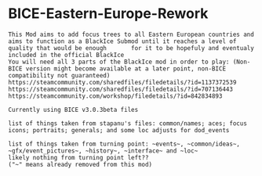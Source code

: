 # BICE-Eastern-Europe-Rework
	This Mod aims to add focus trees to all Eastern European countries and aims to function as a BlackIce Submod until it reaches a level of quality that would be enough   	for it to be hopefuly and eventualy included in the official BlackIce
	You will need all 3 parts of the BlackIce mod in order to play: (Non-BICE version might become available at a later point, non-BICE compatibility not guaranteed)
	https://steamcommunity.com/sharedfiles/filedetails/?id=1137372539
	https://steamcommunity.com/sharedfiles/filedetails/?id=707136443
	https://steamcommunity.com/workshop/filedetails/?id=842834893
	
	Currently using BICE v3.0.3beta files

	list of things taken from stapanu's files: common/names; aces; focus icons; portraits; generals; and some loc adjusts for dod_events
	
	list of things taken from turning point: ~events~, ~common/ideas~, ~gfx/event_pictures~, ~history~, ~interface~ and ~loc~ 
	likely nothing from turning point left??
	("~" means already removed from this mod)

